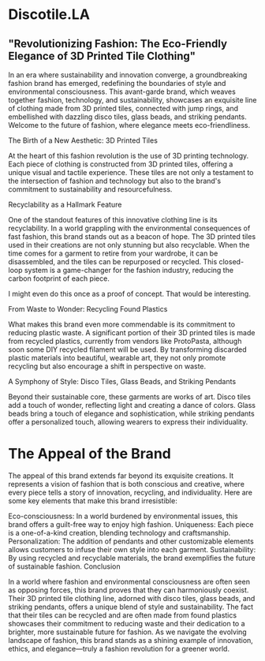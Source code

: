 # Discotile.LA

## "Revolutionizing Fashion: The Eco-Friendly Elegance of 3D Printed Tile Clothing"

In an era where sustainability and innovation converge, a groundbreaking fashion brand has emerged, redefining the boundaries of style and environmental consciousness. This avant-garde brand, which weaves together fashion, technology, and sustainability, showcases an exquisite line of clothing made from 3D printed tiles, connected with jump rings, and embellished with dazzling disco tiles, glass beads, and striking pendants. Welcome to the future of fashion, where elegance meets eco-friendliness.

The Birth of a New Aesthetic: 3D Printed Tiles

At the heart of this fashion revolution is the use of 3D printing technology. Each piece of clothing is constructed from 3D printed tiles, offering a unique visual and tactile experience. These tiles are not only a testament to the intersection of fashion and technology but also to the brand's commitment to sustainability and resourcefulness.

Recyclability as a Hallmark Feature

One of the standout features of this innovative clothing line is its recyclability. In a world grappling with the environmental consequences of fast fashion, this brand stands out as a beacon of hope. The 3D printed tiles used in their creations are not only stunning but also recyclable. When the time comes for a garment to retire from your wardrobe, it can be disassembled, and the tiles can be repurposed or recycled. This closed-loop system is a game-changer for the fashion industry, reducing the carbon footprint of each piece.

I might even do this once as a proof of concept. That would be interesting.

From Waste to Wonder: Recycling Found Plastics

What makes this brand even more commendable is its commitment to reducing plastic waste. A significant portion of their 3D printed tiles is made from recycled plastics, currently from vendors like ProtoPasta, although soon some DIY recycled filament will be used. By transforming discarded plastic materials into beautiful, wearable art, they not only promote recycling but also encourage a shift in perspective on waste.

A Symphony of Style: Disco Tiles, Glass Beads, and Striking Pendants

Beyond their sustainable core, these garments are works of art. Disco tiles add a touch of wonder, reflecting light and creating a dance of colors. Glass beads bring a touch of elegance and sophistication, while striking pendants offer a personalized touch, allowing wearers to express their individuality.

# The Appeal of the Brand

The appeal of this brand extends far beyond its exquisite creations. It represents a vision of fashion that is both conscious and creative, where every piece tells a story of innovation, recycling, and individuality. Here are some key elements that make this brand irresistible:

Eco-consciousness: In a world burdened by environmental issues, this brand offers a guilt-free way to enjoy high fashion.
Uniqueness: Each piece is a one-of-a-kind creation, blending technology and craftsmanship.
Personalization: The addition of pendants and other customizable elements allows customers to infuse their own style into each garment.
Sustainability: By using recycled and recyclable materials, the brand exemplifies the future of sustainable fashion.
Conclusion

In a world where fashion and environmental consciousness are often seen as opposing forces, this brand proves that they can harmoniously coexist. Their 3D printed tile clothing line, adorned with disco tiles, glass beads, and striking pendants, offers a unique blend of style and sustainability. The fact that their tiles can be recycled and are often made from found plastics showcases their commitment to reducing waste and their dedication to a brighter, more sustainable future for fashion. As we navigate the evolving landscape of fashion, this brand stands as a shining example of innovation, ethics, and elegance—truly a fashion revolution for a greener world.